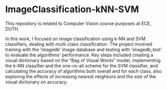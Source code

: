 # ImageClassification-kNN-SVM
This repository is related to Computer Vision course purposes at ECE, DUTH.


In this work, I focused on image classification using k-NN and SVM classifiers, dealing with multi-class classification. The project involved training with the 'imagedb' image database and testing with 'imagedb_test' to evaluate the algorithms' performance. Key steps included creating a visual dictionary based on the "Bag of Visual Words" model, implementing the k-NN classifier and the one-vs-all scheme for the SVM classifier, and calculating the accuracy of algorithms both overall and for each class, also exploring the effects of increasing nearest neighbors and the size of the visual dictionary on accuracy.
